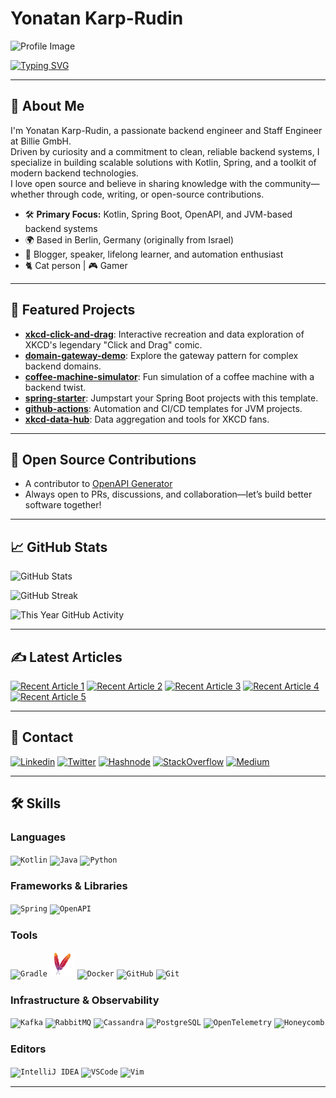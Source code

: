 # Yonatan Karp-Rudin

![Profile Image](https://github.com/yonatankarp/yonatankarp/assets/14914865/f14f1968-b09d-4630-968e-4b4eb6eb0e3e)

[![Typing SVG](https://readme-typing-svg.herokuapp.com?font=Fira+Code&pause=1000&color=44F74B&center=true&vCenter=true&multiline=true&random=false&width=435&height=60&lines=Staff+Engineer+%40+Billie+GmbH;Kotlin+Backend+Specialist+%7C+Open+Source+Contributor)](https://git.io/typing-svg)

---

## 👋 About Me

I'm Yonatan Karp-Rudin, a passionate backend engineer and Staff Engineer at Billie GmbH.  
Driven by curiosity and a commitment to clean, reliable backend systems, I specialize in building scalable solutions with Kotlin, Spring, and a toolkit of modern backend technologies.  
I love open source and believe in sharing knowledge with the community—whether through code, writing, or open-source contributions.

- 🛠 **Primary Focus:** Kotlin, Spring Boot, OpenAPI, and JVM-based backend systems
- 🌍 Based in Berlin, Germany (originally from Israel)
- 📝 Blogger, speaker, lifelong learner, and automation enthusiast
- 🐈 Cat person | 🎮 Gamer

---

## 🚀 Featured Projects

- [**xkcd-click-and-drag**](https://github.com/yonatankarp/xkcd-click-and-drag): Interactive recreation and data exploration of XKCD's legendary "Click and Drag" comic.
- [**domain-gateway-demo**](https://github.com/yonatankarp/domain-gateway-demo): Explore the gateway pattern for complex backend domains.
- [**coffee-machine-simulator**](https://github.com/yonatankarp/coffee-machine-simulator): Fun simulation of a coffee machine with a backend twist.
- [**spring-starter**](https://github.com/yonatankarp/spring-starter): Jumpstart your Spring Boot projects with this template.
- [**github-actions**](https://github.com/yonatankarp/github-actions): Automation and CI/CD templates for JVM projects.
- [**xkcd-data-hub**](https://github.com/yonatankarp/xkcd-data-hub): Data aggregation and tools for XKCD fans.

---

## 🌱 Open Source Contributions

- A contributor to [OpenAPI Generator](https://github.com/OpenAPITools/openapi-generator/pulls?q=is%3Apr+is%3Aclosed+author%3Ayonatankarp)
- Always open to PRs, discussions, and collaboration—let’s build better software together!

---

## 📈 GitHub Stats

![GitHub Stats](https://github-readme-stats.vercel.app/api?username=yonatankarp&show_icons=true&theme=dark&count_private=true)

![GitHub Streak](https://github-readme-streak-stats.herokuapp.com?user=yonatankarp&theme=neon-palenight&hide_border=true)

![This Year GitHub Activity](https://ghchart.rshah.org/yonatankarp)

---

## ✍️ Latest Articles

<a target="_blank" href="https://github-readme-medium-recent-article.vercel.app/medium/@yonatankarp/0"><img src="https://github-readme-medium-recent-article.vercel.app/medium/@yonatankarp/0" alt="Recent Article 1"></a>
<a target="_blank" href="https://github-readme-medium-recent-article.vercel.app/medium/@yonatankarp/1"><img src="https://github-readme-medium-recent-article.vercel.app/medium/@yonatankarp/1" alt="Recent Article 2"></a>
<a target="_blank" href="https://github-readme-medium-recent-article.vercel.app/medium/@yonatankarp/2"><img src="https://github-readme-medium-recent-article.vercel.app/medium/@yonatankarp/2" alt="Recent Article 3"></a>
<a target="_blank" href="https://github-readme-medium-recent-article.vercel.app/medium/@yonatankarp/3"><img src="https://github-readme-medium-recent-article.vercel.app/medium/@yonatankarp/3" alt="Recent Article 4"></a>
<a target="_blank" href="https://github-readme-medium-recent-article.vercel.app/medium/@yonatankarp/4"><img src="https://github-readme-medium-recent-article.vercel.app/medium/@yonatankarp/4" alt="Recent Article 5"></a>

---

## 💬 Contact

[![Linkedin](https://img.shields.io/badge/LinkedIn-0077B5?style=for-the-badge&logo=linkedin&logoColor=white)](https://www.linkedin.com/in/yonatankarp/)
[![Twitter](https://img.shields.io/badge/Twitter-1DA1F2?style=for-the-badge&logo=twitter&logoColor=white)](https://twitter.com/yonvata/)
[![Hashnode](https://img.shields.io/badge/Hashnode-2962FF?style=for-the-badge&logo=hashnode&logoColor=white)](https://yonatankarp.com/)
[![StackOverflow](https://img.shields.io/badge/StackOverflow-ffffff?style=for-the-badge&logo=stackoverflow)](https://stackoverflow.com/users/3899765/yonatan-karp-rudin/)
[![Medium](https://img.shields.io/badge/medium-000000?style=for-the-badge&logo=medium&logoColor=white)](https://medium.com/@yonatankarp)

---

## 🛠️ Skills

### Languages
<code><img src="https://www.vectorlogo.zone/logos/kotlinlang/kotlinlang-icon.svg" alt="Kotlin" width="40" height="40"/></code>
<code><img src="https://www.vectorlogo.zone/logos/java/java-icon.svg" alt="Java" width="40" height="40"/></code>
<code><img src="https://www.vectorlogo.zone/logos/python/python-icon.svg" alt="Python" width="40" height="40"/></code>

### Frameworks & Libraries
<code><img src="https://www.vectorlogo.zone/logos/springio/springio-icon.svg" alt="Spring" width="40" height="40"/></code>
<code><img src="https://www.vectorlogo.zone/logos/openapis/openapis-icon.svg" alt="OpenAPI" width="40" height="40"/></code>

### Tools
<code><img src="https://www.vectorlogo.zone/logos/gradle/gradle-icon.svg" alt="Gradle" width="40" height="40"/></code>
<code><img src="https://github.com/vscode-icons/vscode-icons/blob/master/icons/file_type_maven.svg" alt="Maven" width="40" height="40"/></code>
<code><img src="https://www.vectorlogo.zone/logos/docker/docker-icon.svg" alt="Docker" width="40" height="40"/></code>
<code><img src="https://www.vectorlogo.zone/logos/github/github-icon.svg" alt="GitHub" width="40" height="40"/></code>
<code><img src="https://www.vectorlogo.zone/logos/git-scm/git-scm-icon.svg" alt="Git" width="40" height="40"/></code>

### Infrastructure & Observability
<code><img src="https://www.vectorlogo.zone/logos/apache_kafka/apache_kafka-icon.svg" alt="Kafka" width="40" height="40"/></code>
<code><img src="https://www.vectorlogo.zone/logos/rabbitmq/rabbitmq-icon.svg" alt="RabbitMQ" width="40" height="40"/></code>
<code><img src="https://www.vectorlogo.zone/logos/apache_cassandra/apache_cassandra-icon.svg" alt="Cassandra" width="40" height="40"/></code>
<code><img src="https://www.vectorlogo.zone/logos/postgresql/postgresql-icon.svg" alt="PostgreSQL" width="40" height="40"/></code>
<code><img src="https://github.com/gilbarbara/logos/blob/main/logos/opentelemetry-icon.svg" alt="OpenTelemetry" width="40" height="40"/></code>
<code><img src="https://www.vectorlogo.zone/logos/honeycombio/honeycombio-icon.svg" alt="Honeycomb" width="40" height="40"/></code>

### Editors
<code><img src="https://upload.vectorlogo.zone/logos/jetbrains_idea/images/d4398a36-c378-4511-a508-106ded6cd69a.svg" alt="IntelliJ IDEA" width="40" height="40"/></code>
<code><img src="https://www.vectorlogo.zone/logos/visualstudio_code/visualstudio_code-icon.svg" alt="VSCode" width="40" height="40"/></code>
<code><img src="https://www.vectorlogo.zone/logos/vim/vim-icon.svg" alt="Vim" width="40" height="40"/></code>

---

<!--
✨ Always learning, always building. Let’s connect!
-->
